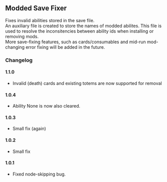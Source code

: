 ## Modded Save Fixer ##
Fixes invalid abilities stored in the save file.<br>
An auxiliary file is created to store the names of modded abilites. This file is used to resolve the inconsitencies between ability ids when installing or removing mods.<br>
More save-fixing features, such as cards/consumables and mid-run mod-changing error fixing will be added in the future.

### Changelog ###

#### 1.1.0
- Invalid (death) cards and existing totems are now supported for removal

#### 1.0.4
- Ability None is now also cleared.

#### 1.0.3
- Small fix (again)

#### 1.0.2
- Small fix

#### 1.0.1
- Fixed node-skipping bug.
